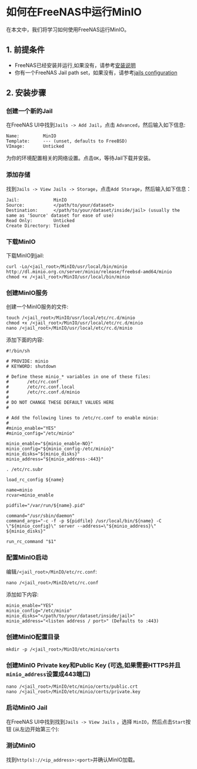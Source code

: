 # 如何在FreeNAS中运行MinIO

在本文中，我们将学习如何使用FreeNAS运行MinIO。 

## 1. 前提条件

- FreeNAS已经安装并运行,如果没有，请参考[安装说明](http://doc.freenas.org/9.10/install.html)
- 你有一个FreeNAS Jail path set，如果没有，请参考[jails configuration](http://doc.freenas.org/9.10/jails.html#jails-configuration)

## 2. 安装步骤

### 创建一个新的Jail

在FreeNAS UI中找到`Jails -> Add Jail`，点击 `Advanced`，然后输入如下信息:

```
Name:         MinIO
Template:     --- (unset, defaults to FreeBSD)
VImage:       Unticked
```

为你的环境配置相关的网络设置。点击`OK`，等待Jail下载并安装。

### 添加存储

找到`Jails -> View Jails -> Storage`，点击`Add Storage`，然后输入如下信息：

```
Jail:             MinIO
Source:           </path/to/your/dataset>
Destination:      </path/to/your/dataset/inside/jail> (usually the same as 'Source' dataset for ease of use)
Read Only:        Unticked
Create Directory: Ticked
```

### 下载MinIO

下载MinIO到jail:

```
curl -Lo/<jail_root>/MinIO/usr/local/bin/minio http://dl.minio.org.cn/server/minio/release/freebsd-amd64/minio
chmod +x /<jail_root>/MinIO/usr/local/bin/minio
```

### 创建MinIO服务

创建一个MinIO服务的文件:

```
touch /<jail_root>/MinIO/usr/local/etc/rc.d/minio
chmod +x /<jail_root>/MinIO/usr/local/etc/rc.d/minio
nano /<jail_root>/MinIO/usr/local/etc/rc.d/minio
```

添加下面的内容:

```
#!/bin/sh

# PROVIDE: minio
# KEYWORD: shutdown

# Define these minio_* variables in one of these files:
#       /etc/rc.conf
#       /etc/rc.conf.local
#       /etc/rc.conf.d/minio
#
# DO NOT CHANGE THESE DEFAULT VALUES HERE
#

# Add the following lines to /etc/rc.conf to enable minio:
#
#minio_enable="YES"
#minio_config="/etc/minio"

minio_enable="${minio_enable-NO}"
minio_config="${minio_config-/etc/minio}"
minio_disks="${minio_disks}"
minio_address="${minio_address-:443}"

. /etc/rc.subr

load_rc_config ${name}

name=minio
rcvar=minio_enable

pidfile="/var/run/${name}.pid"

command="/usr/sbin/daemon"
command_args="-c -f -p ${pidfile} /usr/local/bin/${name} -C \"${minio_config}\" server --address=\"${minio_address}\" ${minio_disks}"

run_rc_command "$1"
```

### 配置MinIO启动

编辑`/<jail_root>/MinIO/etc/rc.conf`:

```
nano /<jail_root>/MinIO/etc/rc.conf
```

添加如下内容:

```
minio_enable="YES"
minio_config="/etc/minio"
minio_disks="</path/to/your/dataset/inside/jail>"
minio_address="<listen address / port>" (Defaults to :443)
```

### 创建MinIO配置目录

```
mkdir -p /<jail_root>/MinIO/etc/minio/certs
```

### 创建MinIO Private key和Public Key (可选,如果需要HTTPS并且`minio_address`设置成443端口)

```
nano /<jail_root>/MinIO/etc/minio/certs/public.crt
nano /<jail_root>/MinIO/etc/minio/certs/private.key
```

### 启动MinIO Jail

在FreeNAS UI中找到找到`Jails -> View Jails` ，选择 `MinIO`，然后点击`Start`按钮 (从左边开始第三个):

### 测试MinIO

找到`http(s)://<ip_address>:<port>`并确认MinIO加载。